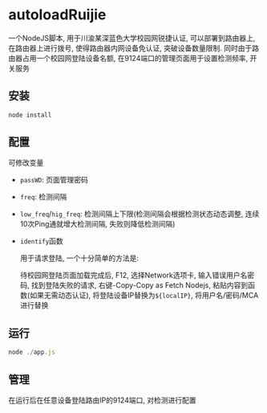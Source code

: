 # autoloadRuijie

一个NodeJS脚本, 用于川渝某深蓝色大学校园网锐捷认证, 可以部署到路由器上, 在路由器上进行拨号, 使得路由器内网设备免认证, 突破设备数量限制. 同时由于路由器占用一个校园网登陆设备名额, 在9124端口的管理页面用于设置检测频率, 开关服务

## 安装

```js
node install
```

## 配置

可修改变量

- `passWD`: 页面管理密码
- `freq`: 检测间隔
- `low_freq`/`hig_freq`: 检测间隔上下限(检测间隔会根据检测状态动态调整, 连续10次Ping通就增大检测间隔, 失败则降低检测间隔)
- `identify`函数

  用于请求登陆, 一个十分简单的方法是:

  待校园网登陆页面加载完成后, F12, 选择Network选项卡, 输入错误用户名密码, 找到登陆失败的请求, 右键-Copy-Copy as Fetch Nodejs, 粘贴内容到函数(如果无需动态认证), 将登陆设备IP替换为`${localIP}`, 将用户名/密码/MCA进行替换

## 运行

```js
node ./app.js
```

## 管理

在运行后在任意设备登陆路由IP的9124端口, 对检测进行配置
